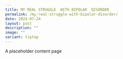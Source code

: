 ```yaml
---
title: MY REAL STRUGGLE  WITH BIPOLAR  DISORDER
permalink: /my-real-struggle-with-bipolar-disorder/
date: 2024-07-24
layout: post
description: ""
image: ""
variant: tiptap
---
```

<p>A placeholder content page</p>